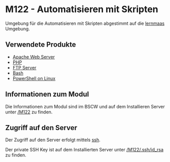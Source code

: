 M122 - Automatisieren mit Skripten
==================================

Umgebung für die Automatisieren mit Skripten abgestimmt auf die [lernmaas](https://github.com/mc-b/lernmaas) Umgebung.

Verwendete Produkte
-------------------

* [Apache Web Server](https://httpd.apache.org/)
* [PHP](https://www.php.net/)
* [FTP Server](https://wiki.ubuntuusers.de/vsftpd/)
* [Bash](https://wiki.ubuntuusers.de/Bash/)
* [PowerShell on Linux](https://docs.microsoft.com/en-us/powershell/scripting/install/installing-powershell-core-on-linux?view=powershell-6)

Informationen zum Modul
-----------------------

Die Informationen zum Modul sind im BSCW und auf dem Installieren Server unter [/M122](/M122) zu finden.

Zugriff auf den Server
----------------------

Der Zugriff auf den Server erfolgt mittels [ssh](https://wiki.ubuntuusers.de/SSH/). 

Der private SSH Key ist auf dem Installierten Server unter [/M122/.ssh/id_rsa](/M122/.ssh/id_rsa) zu finden.

